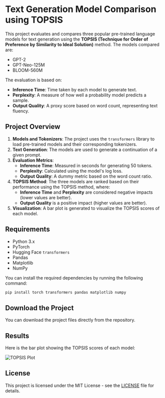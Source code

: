 
# Text Generation Model Comparison using TOPSIS

This project evaluates and compares three popular pre-trained language models for text generation using the **TOPSIS (Technique for Order of Preference by Similarity to Ideal Solution)** method. The models compared are:
- GPT-2
- GPT-Neo-125M
- BLOOM-560M

The evaluation is based on:
- **Inference Time**: Time taken by each model to generate text.
- **Perplexity**: A measure of how well a probability model predicts a sample.
- **Output Quality**: A proxy score based on word count, representing text fluency.

## Project Overview

1. **Models and Tokenizers**: The project uses the `transformers` library to load pre-trained models and their corresponding tokenizers.
2. **Text Generation**: The models are used to generate a continuation of a given prompt.
3. **Evaluation Metrics**: 
   - **Inference Time**: Measured in seconds for generating 50 tokens.
   - **Perplexity**: Calculated using the model's log loss.
   - **Output Quality**: A dummy metric based on the word count ratio.
4. **TOPSIS Method**: The three models are ranked based on their performance using the TOPSIS method, where:
   - **Inference Time** and **Perplexity** are considered negative impacts (lower values are better).
   - **Output Quality** is a positive impact (higher values are better).
5. **Visualization**: A bar plot is generated to visualize the TOPSIS scores of each model.

## Requirements

- Python 3.x
- PyTorch
- Hugging Face `transformers`
- Pandas
- Matplotlib
- NumPy

You can install the required dependencies by running the following command:

```bash
pip install torch transformers pandas matplotlib numpy
```

## Download the Project

You can download the project files directly from the repository.

## Results

Here is the bar plot showing the TOPSIS scores of each model:

![TOPSIS Plot](images/topsis_plot.png)


## License

This project is licensed under the MIT License - see the [LICENSE](LICENSE) file for details.

